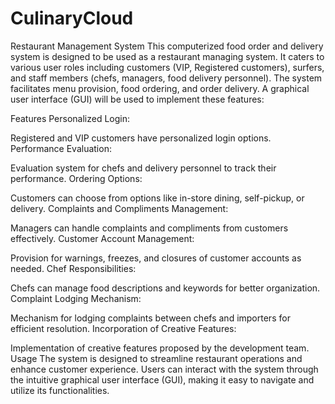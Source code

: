 # CulinaryCloud

Restaurant Management System
This computerized food order and delivery system is designed to be used as a restaurant managing system. It caters to various user roles including customers (VIP, Registered customers), surfers, and staff members (chefs, managers, food delivery personnel). The system facilitates menu provision, food ordering, and order delivery. A graphical user interface (GUI) will be used to implement these features:

Features
Personalized Login:

Registered and VIP customers have personalized login options.
Performance Evaluation:

Evaluation system for chefs and delivery personnel to track their performance.
Ordering Options:

Customers can choose from options like in-store dining, self-pickup, or delivery.
Complaints and Compliments Management:

Managers can handle complaints and compliments from customers effectively.
Customer Account Management:

Provision for warnings, freezes, and closures of customer accounts as needed.
Chef Responsibilities:

Chefs can manage food descriptions and keywords for better organization.
Complaint Lodging Mechanism:

Mechanism for lodging complaints between chefs and importers for efficient resolution.
Incorporation of Creative Features:

Implementation of creative features proposed by the development team.
Usage
The system is designed to streamline restaurant operations and enhance customer experience. Users can interact with the system through the intuitive graphical user interface (GUI), making it easy to navigate and utilize its functionalities.
